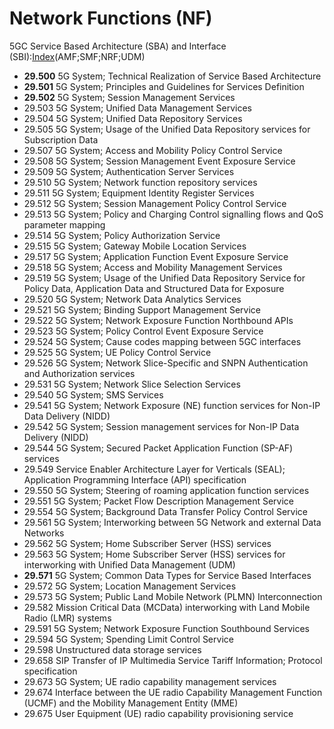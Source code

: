 # Network Functions (NF)
 5GC Service Based Architecture (SBA) and Interface (SBI):[Index](https://www.3gpp.org/dynareport/SpecList.htm?release=Rel-16&tech=4&ts=1&tr=0)(AMF;SMF;NRF;UDM) 
- **29.500** 	5G System; Technical Realization of Service Based Architecture
- **29.501** 	5G System; Principles and Guidelines for Services Definition
- **29.502** 	5G System; Session Management Services
- 29.503 	5G System; Unified Data Management Services
- 29.504 	5G System; Unified Data Repository Services
- 29.505 	5G System; Usage of the Unified Data Repository services for Subscription Data
- 29.507 	5G System; Access and Mobility Policy Control Service
- 29.508 	5G System; Session Management Event Exposure Service
- 29.509 	5G System; Authentication Server Services
- 29.510 	5G System; Network function repository services
- 29.511 	5G System; Equipment Identity Register Services
- 29.512 	5G System; Session Management Policy Control Service
- 29.513 	5G System; Policy and Charging Control signalling flows and QoS parameter mapping
- 29.514 	5G System; Policy Authorization Service
- 29.515 	5G System; Gateway Mobile Location Services
- 29.517 	5G System; Application Function Event Exposure Service
- 29.518 	5G System; Access and Mobility Management Services
- 29.519 	5G System; Usage of the Unified Data Repository Service for Policy Data, Application Data and Structured Data for Exposure
- 29.520 	5G System; Network Data Analytics Services
- 29.521 	5G System; Binding Support Management Service
- 29.522 	5G System; Network Exposure Function Northbound APIs
- 29.523 	5G System; Policy Control Event Exposure Service
- 29.524 	5G System; Cause codes mapping between 5GC interfaces
- 29.525 	5G System; UE Policy Control Service
- 29.526 	5G System; Network Slice-Specific and SNPN Authentication and Authorization services
- 29.531 	5G System; Network Slice Selection Services
- 29.540 	5G System; SMS Services
- 29.541 	5G System; Network Exposure (NE) function services for Non-IP Data Delivery (NIDD)
- 29.542 	5G System; Session management services for Non-IP Data Delivery (NIDD)
- 29.544 	5G System; Secured Packet Application Function (SP-AF) services
- 29.549 	Service Enabler Architecture Layer for Verticals (SEAL); Application Programming Interface (API) specification
- 29.550 	5G System; Steering of roaming application function services
- 29.551 	5G System; Packet Flow Description Management Service
- 29.554 	5G System; Background Data Transfer Policy Control Service
- 29.561 	5G System; Interworking between 5G Network and external Data Networks
- 29.562 	5G System; Home Subscriber Server (HSS) services
- 29.563 	5G System; Home Subscriber Server (HSS) services for interworking with Unified Data Management (UDM)
- **29.571** 	5G System; Common Data Types for Service Based Interfaces
- 29.572 	5G System; Location Management Services
- 29.573 	5G System; Public Land Mobile Network (PLMN) Interconnection
- 29.582 	Mission Critical Data (MCData) interworking with Land Mobile Radio (LMR) systems
- 29.591 	5G System; Network Exposure Function Southbound Services
- 29.594 	5G System; Spending Limit Control Service
- 29.598 	Unstructured data storage services
- 29.658 	SIP Transfer of IP Multimedia Service Tariff Information; Protocol specification
- 29.673 	5G System; UE radio capability management services
- 29.674 	Interface between the UE radio Capability Management Function (UCMF) and the Mobility Management Entity (MME)
- 29.675 	User Equipment (UE) radio capability provisioning service
